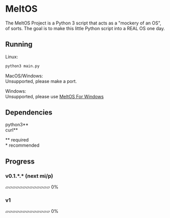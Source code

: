 # MeltOS
The MeltOS Project is a Python 3 script that acts as a "mockery of an OS", of sorts. The goal is to make this little Python script into a REAL OS one day.

## Running
Linux:
```sh
python3 main.py
```  
MacOS/Windows:  
Unsupported, please make a port.  
  
Windows:  
Unsupported, please use [MeltOS For Windows](https://github.com/Touchcreator/melt-os-for-windows)

## Dependencies
python3\*\*  
curl\*\*  
  
\*\* required  
\* recommended

## Progress
<!-- bars from https://changaco.oy.lc/unicode-progress-bars/ -->
### v0.1.\*.\* (next mi/p)
▱▱▱▱▱▱▱▱▱▱▱▱▱ 0%
### v1
▱▱▱▱▱▱▱▱▱▱▱▱▱ 0%
